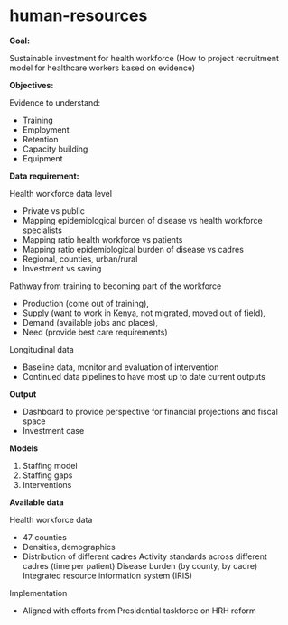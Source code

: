 # human-resources

**Goal:**

Sustainable investment for health workforce
(How to project recruitment model for healthcare workers based on evidence)

**Objectives:**

Evidence to understand:
- Training
- Employment
- Retention 
- Capacity building
- Equipment

**Data requirement:**

Health workforce data level 
- Private vs public
- Mapping epidemiological burden of disease vs health workforce specialists
- Mapping ratio health workforce vs patients
- Mapping ratio epidemiological burden of disease vs cadres
- Regional, counties, urban/rural
- Investment vs saving 

Pathway from training to becoming part of the workforce
- Production (come out of training), 
- Supply (want to work in Kenya, not migrated, moved out of field), 
- Demand (available jobs and places), 
- Need (provide best care requirements)

Longitudinal data
- Baseline data, monitor and evaluation of intervention
- Continued data pipelines to have most up to date current outputs

**Output**
- Dashboard to provide perspective for financial projections and fiscal space
- Investment case

**Models**
1. Staffing model 
2. Staffing gaps
3. Interventions

**Available data** 

Health workforce data 
- 47 counties
- Densities, demographics
- Distribution of different cadres
Activity standards across different cadres (time per patient)
Disease burden (by county, by cadre)
Integrated resource information system (IRIS)

Implementation
- Aligned with efforts from Presidential taskforce on HRH reform 
